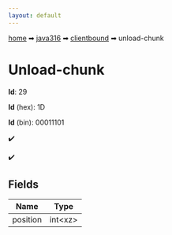 ```yaml
---
layout: default
---
```


[home](/) ➡ [java316](/protocol/java316) ➡ [clientbound](/protocol/java316/clientbound) ➡ unload-chunk

# Unload-chunk

**Id**: 29

**Id** (hex): 1D

**Id** (bin): 00011101

✔️

✔️

## Fields

Name | Type
---|---
position | int&lt;xz&gt;

